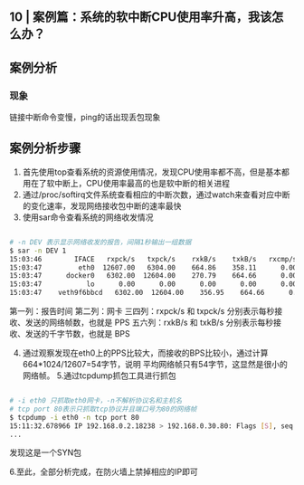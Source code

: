 ## 10 | 案例篇：系统的软中断CPU使用率升高，我该怎么办？

## 案例分析

### 现象
链接中断命令变慢，ping的话出现丢包现象

## 案例分析步骤
1. 首先使用top查看系统的资源使用情况，发现CPU使用率都不高，但是基本都用在了软中断上，CPU使用率最高的也是软中断的相关进程
2. 通过/proc/softirq文件系统查看相应的中断次数，通过watch来查看对应中断的变化速率，发现网络接收包中断的速率最快
3. 使用sar命令查看系统的网络收发情况

```sh

# -n DEV 表示显示网络收发的报告，间隔1秒输出一组数据
$ sar -n DEV 1
15:03:46        IFACE   rxpck/s   txpck/s    rxkB/s    txkB/s   rxcmp/s   txcmp/s  rxmcst/s   %ifutil
15:03:47         eth0  12607.00   6304.00    664.86    358.11      0.00      0.00      0.00      0.01
15:03:47      docker0   6302.00  12604.00    270.79    664.66      0.00      0.00      0.00      0.00
15:03:47           lo      0.00      0.00      0.00      0.00      0.00      0.00      0.00      0.00
15:03:47    veth9f6bbcd   6302.00  12604.00    356.95    664.66      0.00      0.00      0.00      0.05
```
第一列：报告时间
第二列：网卡
三四列：rxpck/s 和 txpck/s 分别表示每秒接收、发送的网络帧数，也就是 PPS
五六列：rxkB/s 和 txkB/s 分别表示每秒接收、发送的千字节数，也就是 BPS

4. 通过观察发现在eth0上的PPS比较大，而接收的BPS比较小，通过计算664*1024/12607=54字节，说明 平均网络帧只有54字节，这显然是很小的网络帧。
5.通过tcpdump抓包工具进行抓包

```sh

# -i eth0 只抓取eth0网卡，-n不解析协议名和主机名
# tcp port 80表示只抓取tcp协议并且端口号为80的网络帧
$ tcpdump -i eth0 -n tcp port 80
15:11:32.678966 IP 192.168.0.2.18238 > 192.168.0.30.80: Flags [S], seq 458303614, win 512, length 0
...
```
发现这是一个SYN包

6.至此，全部分析完成，在防火墙上禁掉相应的IP即可


